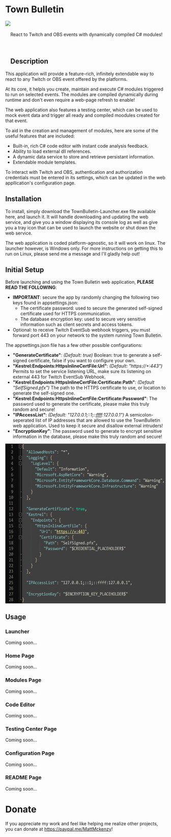 # Town Bulletin

<img align="left" height="130" src="https://raw.githubusercontent.com/MattMckenzy/TownBulletin/main/TownBulletin/wwwroot/assets/TownBulletin.ico">

<br />
<br />
React to Twitch and OBS events with dynamically compiled C# modules!

<br />
<br />
<br />

## Description

This application will provide a feature-rich, infinitely extendable way to react to any Twitch or OBS event offered by the platforms. 

At its core, it helpls you create, maintain and execute C# modules triggered to run on selected events. The modules are compiled dynamically during runtime and don't even require a web-page refresh to enable!

The web application also features a testing center, which can be used to mock event data and trigger all ready and compiled moodules created for that event. 

To aid in the creation and management of modules, here are some of the useful features that are included:
- Built-in, rich C# code editor with instant code analysis feedback. 
- Ability to load external dll references.
- A dynamic data service to store and retrieve persistant information.
- Extendable module templates.

To interact with Twitch and OBS, authentication and authorization credentials must be entered in its settings, which can be updated in the web appllication's configuration page.

## Installation

To install, simply download the TownBulletin-Launcher.exe file available here, and launch it. It will handle downloading and updating the web service, and give you a  window displaying its console log as well as give you a tray icon that can be used to launch the website or shut down the web service.

The web application is coded platform-agnostic, so it will work on linux. The launcher however, is Windows only. For more instructions on getting this to run on Linux, please send me a message and I'll gladly help out!

## Initial Setup

Before launching and using the Town Bulletin web application, **PLEASE READ THE FOLLOWING**:
- **IMPORTANT**: secure the app by randomly changing the following two keys found in appsettings.json:
  - The certificate password: used to secure the generated self-signed certificate used for HTTPS communication.
  - The database encryption key: used to secure very sensitive information such as client secrets and access tokens.
- Optional: to receive Twitch EventSub webhook triggers, you must forward port 443 on your network to the system running Town Bulletin.

The appsettings.json file has a few other possible configurations:
- **"GenerateCertificate"**: *(Default: true)* Boolean: true to generate a self-signed certificate, false if you want to configure your own.
- **"Kestrel:Endpoints:HttpsInlineCertFile:Url"**: *(Default: "https://+:443")* Permits to set the service listening URL, make sure its listening on external 443 for Twitch EventSub Webhook.
- **"Kestrel:Endpoints:HttpsInlineCertFile:Certificate:Path"**: *(Default "SelfSigned.pfx")* The path to the HTTPS certificate to use, or location to generate the self-signed one.
- **"Kestrel:Endpoints:HttpsInlineCertFile:Certificate:Password"**: The password used to generate the certificate, please make this truly random and secure!
- **"IPAccessList"**: *(Default: "127.0.0.1;::1;::ffff:127.0.0.1")* A semicolon-seperated list of IP addresses that are allowed to use the TownBulletin web application. Used to keep it secure and disallow external intruders!
- **"EncryptionKey"**: The password used to generate to encrypt sensitive information in the database, please make this truly random and secure!

<kbd><img align="center" height="500" src="https://raw.githubusercontent.com/MattMckenzy/TownBulletin/main/Resources/appsettings.png"></kbd>

## Usage

### Launcher

Coming soon...

### Home Page

Coming soon...

### Modules Page

Coming soon...

### Code Editor

Coming soon...

### Testing Center Page

Coming soon...

### Configuration Page

Coming soon...

### README Page

Coming soon...

# Donate

If you appreciate my work and feel like helping me realize other projects, you can donate at <a href="https://paypal.me/MattMckenzy">https://paypal.me/MattMckenzy</a>!
